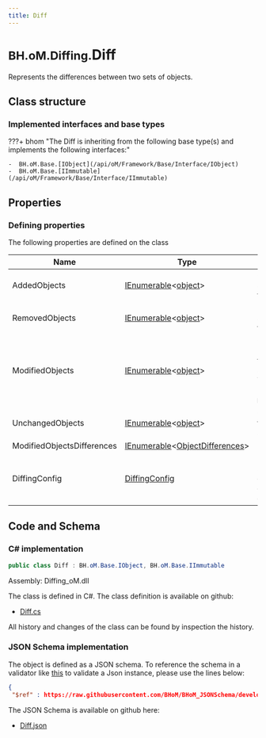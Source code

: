 ```yaml
---
title: Diff
---
```


# <small>BH.oM.Diffing.</small>**Diff**

Represents the differences between two sets of objects.

## Class structure

### Implemented interfaces and base types

???+ bhom "The Diff is inheriting from the following base type(s) and implements the following interfaces:"

    -  BH.oM.Base.[IObject](/api/oM/Framework/Base/Interface/IObject)
    -  BH.oM.Base.[IImmutable](/api/oM/Framework/Base/Interface/IImmutable)


## Properties



### Defining properties

The following properties are defined on the class

| Name             | Type             | Description      | Quantity         |
|------------------|------------------|------------------|------------------|
| AddedObjects | [IEnumerable](https://learn.microsoft.com/en-us/dotnet/api/System.Collections.Generic.IEnumerable-1?view=netstandard-2.0)&lt;[object](https://learn.microsoft.com/en-us/dotnet/api/System.Object?view=netstandard-2.0)&gt; | Objects present in the second set that are not present in the first set. | - |
| RemovedObjects | [IEnumerable](https://learn.microsoft.com/en-us/dotnet/api/System.Collections.Generic.IEnumerable-1?view=netstandard-2.0)&lt;[object](https://learn.microsoft.com/en-us/dotnet/api/System.Object?view=netstandard-2.0)&gt; | Objects not present in the second set that were present in the first set. | - |
| ModifiedObjects | [IEnumerable](https://learn.microsoft.com/en-us/dotnet/api/System.Collections.Generic.IEnumerable-1?view=netstandard-2.0)&lt;[object](https://learn.microsoft.com/en-us/dotnet/api/System.Object?view=netstandard-2.0)&gt; | Objects that are recognised as present both in the first set and the second set, but that have some property that is different.<br>The rules that were used to recognise modification are in the `DiffingConfig.ComparisonConfig`. | - |
| UnchangedObjects | [IEnumerable](https://learn.microsoft.com/en-us/dotnet/api/System.Collections.Generic.IEnumerable-1?view=netstandard-2.0)&lt;[object](https://learn.microsoft.com/en-us/dotnet/api/System.Object?view=netstandard-2.0)&gt; | Objects that are recognised as the same in the first and second set. | - |
| ModifiedObjectsDifferences | [IEnumerable](https://learn.microsoft.com/en-us/dotnet/api/System.Collections.Generic.IEnumerable-1?view=netstandard-2.0)&lt;[ObjectDifferences](/api/oM/Framework/Diffing/ObjectDifferences)&gt; | - | - |
| DiffingConfig | [DiffingConfig](/api/oM/Framework/Diffing/DiffingConfig) | Default diffing settings for this Stream. Hashes of objects contained in this stream will be computed based on these configs. | - |


## Code and Schema

### C# implementation

``` C# title="C#"
public class Diff : BH.oM.Base.IObject, BH.oM.Base.IImmutable
```

Assembly: Diffing_oM.dll

The class is defined in C#. The class definition is available on github:

- [Diff.cs](https://github.com/BHoM/BHoM/blob/develop/Diffing_oM/Diff.cs)

All history and changes of the class can be found by inspection the history.
### JSON Schema implementation

The object is defined as a JSON schema. To reference the schema in a validator like [this](https://www.jsonschemavalidator.net/) to validate a Json instance, please use the lines below:

``` json title="JSON Schema"
{
 "$ref" : https://raw.githubusercontent.com/BHoM/BHoM_JSONSchema/develop/Diffing_oM/Diff.json}
```

The JSON Schema is available on github here:

- [Diff.json](https://github.com/BHoM/BHoM_JSONSchema/blob/develop/Diffing_oM/Diff.json)
